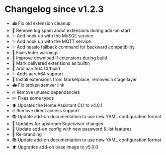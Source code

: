 # Changelog since v1.2.3
- :ambulance: Fix old extension cleanup 
- :shirt: Remove log spam about extensions during add-on start 
- :sparkles: Add hook up with the MySQL service 
- :sparkles: Add hook up with the MQTT service 
- :sparkles: Add hassio fallback command for backward compatibility 
- :shirt: Fixes linter warnings 
- :hammer: Improve download if extensions during build 
- :hammer: Mark delivered extensions as builtin 
- :rocket: Add aarch64 CI/build 
- :sparkles: Adds aarch64 support 
- :hammer: Install extensions from Marketplace, removes a stage layer 
- :ambulance: Fix broken semver link 
- :fire: Remove unused dependencies 
- :pencil2: Fixes some typos 
- :arrow_up: Updates the Home Assistant CLI to v4.0.1 
- :fire: Remove direct access support 
- :books: Update add-on documentation to use new YAML configuration format 
- :hammer: Updates for upstream Supervisor changes 
- :hammer: Update add-on config with new password & list features 
- :hammer: Re-branding 
- :books: Update add-on documentation to use new YAML configuration format 
- :arrow_up: Upgrades add-on base image to v5.0.0 
